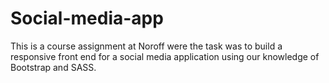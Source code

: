 # Social-media-app
This is a course assignment at Noroff were the task was to build a responsive front end for a social media application using our knowledge of Bootstrap and SASS.
